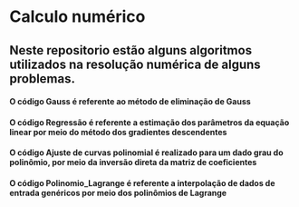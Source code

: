# Calculo numérico
## Neste repositorio estão alguns algoritmos utilizados na resolução numérica de alguns problemas. 
#### O código Gauss é referente ao método de eliminação de Gauss
#### O código Regressão é referente a estimação dos parâmetros da equação linear por meio do método dos gradientes descendentes
#### O código Ajuste de curvas polinomial é realizado para um dado grau do polinômio, por meio da inversão direta da matriz de coeficientes
#### O código Polinomio_Lagrange é referente a interpolação de dados de entrada genéricos por meio dos polinômios de Lagrange
